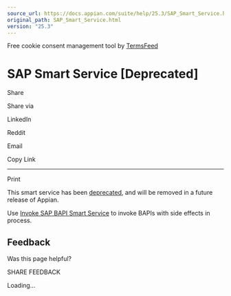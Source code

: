 ```yaml
---
source_url: https://docs.appian.com/suite/help/25.3/SAP_Smart_Service.html
original_path: SAP_Smart_Service.html
version: "25.3"
---
```


Free cookie consent management tool by [TermsFeed](https://www.termsfeed.com/)

# SAP Smart Service \[Deprecated\]

Share

Share via

LinkedIn

Reddit

Email

Copy Link

* * *

Print

This smart service has been [deprecated](Deprecated_Features.html), and will be removed in a future release of Appian.

Use [Invoke SAP BAPI Smart Service](Invoke_SAP_BAPI_Smart_Service.html) to invoke BAPIs with side effects in process.

## Feedback

Was this page helpful?

SHARE FEEDBACK

Loading...
